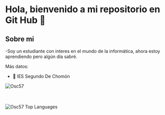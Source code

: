 <h1 aling="center">Hola, bienvenido a mi repositorio en Git Hub 👋</h1>

<h2>Sobre mi</h2>

-Soy un estudiante con interes en el mundo de la informática, ahora estoy aprendiendo pero algún día sabré.

Más datos:

- 🏫 IES Segundo De Chomón

<p><img align="center"
    src="https://github-readme-stats.vercel.app/api/top-langs?username=Osc57&show_icons=true&locale=en&bg_color=0d1117&text_color=ffffff&layout=compact"
    alt="Osc57" 
    bg_color=#808080/></p>
<br>
<br>
<img src="https://github-readme-stats.vercel.app/api/top-langs/?username=osc57&layout=compact&theme=dark&bg_color=0A0A0A" alt="Osc57 Top Languages"/>
<br />
